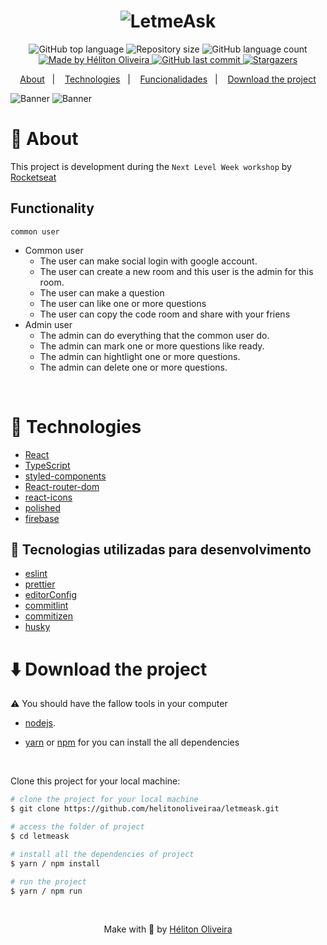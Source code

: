 <h1 align="center">
  <img alt="LetmeAsk" src="https://res.cloudinary.com/dzn5ixmhq/image/upload/v1624729218/letmeask/logo-light_ob0hvs.svg">
</h1>

<p align="center">
  <img alt="GitHub top language" src="https://img.shields.io/github/languages/top/helitonoliveiraa/letmeask.svg?color=%230273ED">

  <img alt="Repository size" src="https://img.shields.io/github/repo-size/helitonoliveiraa/letmeask.svg?color=%230273ED">

  <img alt="GitHub language count" src="https://img.shields.io/github/languages/count/helitonoliveiraa/letmeask?color=%230273ED">

  <a href="https://www.linkedin.com/in/helitonoliveira/">
    <img alt="Made by Héliton Oliveira" src="https://img.shields.io/badge/made%20by-Héliton Oliveira-%230273ED">
  </a>

  <a href="https://github.com/helitonoliveiraa/letmeask?/commits/master">
    <img alt="GitHub last commit" src="https://img.shields.io/github/last-commit/helitonoliveiraa/letmeask??color=%230273ED">
  </a>

  <a href="https://github.com/helitonoliveiraa/letmeask/stargazers" >
    <img alt="Stargazers" src="https://img.shields.io/github/stars/helitonoliveiraa/letmeask?style=social" />
  </a>
</p>

<p align="center">
  <a href="#memo-about">About</a>&nbsp;&nbsp;&nbsp;|&nbsp;&nbsp;&nbsp;
  <a href="#wrench-technologies">Technologies</a>&nbsp;&nbsp;&nbsp;|&nbsp;&nbsp;&nbsp;
  <a href="#funcionalidades">Funcionalidades</a>&nbsp;&nbsp;&nbsp;|&nbsp;&nbsp;&nbsp;
  <a href="#arrowdown-download-the-project">Download the project</a>
</p>


  <img alt="Banner" src="https://res.cloudinary.com/dzn5ixmhq/image/upload/v1624729217/letmeask/image_3_abidjh.png" />

  <img alt="Banner" src="https://res.cloudinary.com/dzn5ixmhq/image/upload/v1624729220/letmeask/image_4_hwkxdm.png" />

# :memo: About

This project is development during the `Next Level Week workshop` by [Rocketseat](https://rocketseat.com.br/)

## Functionality

`common user`
<ul>
  <li>Common user
    <ul>
      <li>The user can make social login with google account.</li>
      <li>The user can create a new room and this user is the admin for this room.</li>
      <li>The user can make a question</li>
      <li>The user can like one or more questions</li>
      <li>The user can copy the code room and share with your friens</li>
    </ul>
  </li>

  <li>Admin user
    <ul>
      <li>The admin can do everything that the common user do.</li>
      <li>The admin can mark one or more questions like ready.</li>
      <li>The admin can hightlight one or more questions.</li>
      <li>The admin can delete one or more questions.</li>
    </ul>
  </li>
</ul>

<br />

# :wrench: Technologies

- [React](https://pt-br.reactjs.org/)
- [TypeScript](https://www.typescriptlang.org/)
- [styled-components](https://www.typescriptlang.org/)
- [React-router-dom](https://www.typescriptlang.org/)
- [react-icons](https://react-icons.github.io/react-icons/icons?name=ai)
- [polished](https://react-icons.github.io/react-icons/icons?name=ai)
- [firebase](https://console.firebase.google.com/)

## :hammer: Tecnologias utilizadas para desenvolvimento

- [eslint](https://eslint.org/)
- [prettier](https://prettier.io/)
- [editorConfig](https://editorconfig.org/)
- [commitlint](https://commitlint.js.org/#/)
- [commitizen](https://github.com/commitizen/cz-cli)
- [husky](https://typicode.github.io/husky/#/)

# :arrow_down: Download the project

⚠ You should have the fallow tools in your computer

- [nodejs](https://nodejs.org/en/).

- [yarn](https://yarnpkg.com/) or [npm]() for you can install the all dependencies


<br />

Clone this project for your local machine:
```bash
# clone the project for your local machine
$ git clone https://github.com/helitonoliveiraa/letmeask.git

# access the folder of project
$ cd letmeask

# install all the dependencies of project
$ yarn / npm install

# run the project
$ yarn / npm run
```

<br />

<p align="center">Make with 💙 by <a href="https://www.linkedin.com/in/helitonoliveira/" target="_blank">Héliton Oliveira</a></p>
